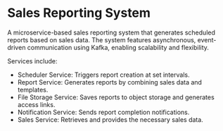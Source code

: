 # Sales Reporting System
A microservice-based sales reporting system that generates scheduled reports based on sales data. The system features asynchronous, event-driven communication using Kafka, enabling scalability and flexibility. 

Services include:

- Scheduler Service: Triggers report creation at set intervals.
- Report Service: Generates reports by combining sales data and templates.
- File Storage Service: Saves reports to object storage and generates access links.
- Notification Service: Sends report completion notifications.
- Sales Service: Retrieves and provides the necessary sales data.

